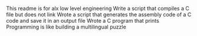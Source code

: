 This readme is for alx low level engineering
Write a script that compiles a C file but does not link
Wrote a script that generates the assembly code of a C code and save it in an output file
Wrote a C program that prints Programming is like building a multilingual puzzle
